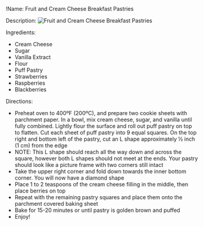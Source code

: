 !Name: Fruit and Cream Cheese Breakfast Pastries

Description:
![Fruit and Cream Cheese Breakfast Pastries](https://www.themealdb.com/images/media/meals/1543774956.jpg "Fruit and Cream Cheese Breakfast Pastries")

Ingredients:
- Cream Cheese
- Sugar
- Vanilla Extract
- Flour
- Puff Pastry
- Strawberries
- Raspberries
- Blackberries

Directions:
- Preheat oven to 400ºF (200ºC), and prepare two cookie sheets with parchment paper. In a bowl, mix cream cheese, sugar, and vanilla until fully combined. Lightly flour the surface and roll out puff pastry on top to flatten. Cut each sheet of puff pastry into 9 equal squares. On the top right and bottom left of the pastry, cut an L shape approximately ½ inch (1 cm) from the edge
- NOTE: This L shape should reach all the way down and across the square, however both L shapes should not meet at the ends. Your pastry should look like a picture frame with two corners still intact
- Take the upper right corner and fold down towards the inner bottom corner. You will now have a diamond shape
- Place 1 to 2 teaspoons of the cream cheese filling in the middle, then place berries on top
- Repeat with the remaining pastry squares and place them onto the parchment covered baking sheet
- Bake for 15-20 minutes or until pastry is golden brown and puffed
- Enjoy!
